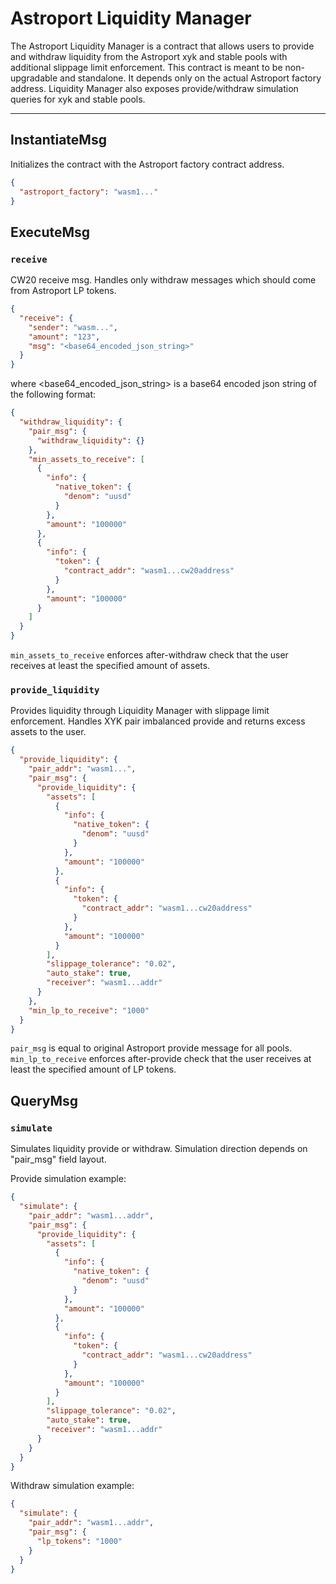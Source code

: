 # Astroport Liquidity Manager

The Astroport Liquidity Manager is a contract that allows users to provide and withdraw liquidity from the 
Astroport xyk and stable pools with additional slippage limit enforcement. This contract is meant to be non-upgradable and
standalone. It depends only on the actual Astroport factory address. Liquidity Manager also exposes provide/withdraw simulation queries
for xyk and stable pools.

---

## InstantiateMsg

Initializes the contract with the Astroport factory contract address.

```json
{
  "astroport_factory": "wasm1..."
}
```

## ExecuteMsg

### `receive`

CW20 receive msg. Handles only withdraw messages which should come from Astroport LP tokens.

```json
{
  "receive": {
    "sender": "wasm...",
    "amount": "123",
    "msg": "<base64_encoded_json_string>"
  }
}
```

where <base64_encoded_json_string> is a base64 encoded json string of the following format:

```json
{
  "withdraw_liquidity": {
    "pair_msg": {
      "withdraw_liquidity": {}
    },
    "min_assets_to_receive": [
      {
        "info": {
          "native_token": {
            "denom": "uusd"
          }
        },
        "amount": "100000"
      },
      {
        "info": {
          "token": {
            "contract_addr": "wasm1...cw20address"
          }
        },
        "amount": "100000"
      }
    ]
  }
}
```

`min_assets_to_receive` enforces after-withdraw check that the user receives at least the specified amount of assets.

### `provide_liquidity`

Provides liquidity through Liquidity Manager with slippage limit enforcement. Handles XYK pair imbalanced provide and 
returns excess assets to the user.

```json
{
  "provide_liquidity": {
    "pair_addr": "wasm1...",
    "pair_msg": {
      "provide_liquidity": {
        "assets": [
          {
            "info": {
              "native_token": {
                "denom": "uusd"
              }
            },
            "amount": "100000"
          },
          {
            "info": {
              "token": {
                "contract_addr": "wasm1...cw20address"
              }
            },
            "amount": "100000"
          }
        ],
        "slippage_tolerance": "0.02",
        "auto_stake": true,
        "receiver": "wasm1...addr"
      }
    },
    "min_lp_to_receive": "1000"
  }
}
```

`pair_msg` is equal to original Astroport provide message for all pools. `min_lp_to_receive` enforces after-provide check that the user receives at least the specified amount of LP tokens.

## QueryMsg

### `simulate`

Simulates liquidity provide or withdraw. Simulation direction depends on "pair_msg" field layout.

Provide simulation example: 

```json
{
  "simulate": {
    "pair_addr": "wasm1...addr",
    "pair_msg": {
      "provide_liquidity": {
        "assets": [
          {
            "info": {
              "native_token": {
                "denom": "uusd"
              }
            },
            "amount": "100000"
          },
          {
            "info": {
              "token": {
                "contract_addr": "wasm1...cw20address"
              }
            },
            "amount": "100000"
          }
        ],
        "slippage_tolerance": "0.02",
        "auto_stake": true,
        "receiver": "wasm1...addr"
      }
    }
  }
}
```

Withdraw simulation example:

```json
{
  "simulate": {
    "pair_addr": "wasm1...addr",
    "pair_msg": {
      "lp_tokens": "1000"
    }
  }
}
```
